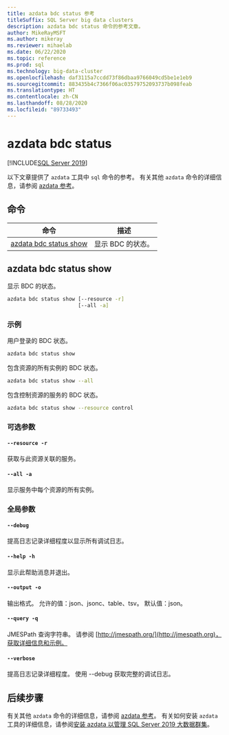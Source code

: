 ```yaml
---
title: azdata bdc status 参考
titleSuffix: SQL Server big data clusters
description: azdata bdc status 命令的参考文章。
author: MikeRayMSFT
ms.author: mikeray
ms.reviewer: mihaelab
ms.date: 06/22/2020
ms.topic: reference
ms.prod: sql
ms.technology: big-data-cluster
ms.openlocfilehash: daf3115a7ccdd73f86dbaa9766049cd5be1e1eb9
ms.sourcegitcommit: 883435b4c7366f06ac03579752093737b098feab
ms.translationtype: HT
ms.contentlocale: zh-CN
ms.lasthandoff: 08/28/2020
ms.locfileid: "89733493"
---
```

# <a name="azdata-bdc-status"></a>azdata bdc status

[!INCLUDE[SQL Server 2019](../../includes/applies-to-version/sqlserver2019.md)]

以下文章提供了 `azdata` 工具中 `sql` 命令的参考。 有关其他 `azdata` 命令的详细信息，请参阅 [azdata 参考](reference-azdata.md)。

## <a name="commands"></a>命令
| 命令 | 描述 |
| --- | --- |
[azdata bdc status show](#azdata-bdc-status-show) | 显示 BDC 的状态。
## <a name="azdata-bdc-status-show"></a>azdata bdc status show
显示 BDC 的状态。
```bash
azdata bdc status show [--resource -r] 
                       [--all -a]
```
### <a name="examples"></a>示例
用户登录的 BDC 状态。
```bash
azdata bdc status show
```
包含资源的所有实例的 BDC 状态。
```bash
azdata bdc status show --all
```
包含控制资源的服务的 BDC 状态。
```bash
azdata bdc status show --resource control
```
### <a name="optional-parameters"></a>可选参数
#### `--resource -r`
获取与此资源关联的服务。
#### `--all -a`
显示服务中每个资源的所有实例。
### <a name="global-arguments"></a>全局参数
#### `--debug`
提高日志记录详细程度以显示所有调试日志。
#### `--help -h`
显示此帮助消息并退出。
#### `--output -o`
输出格式。  允许的值：json、jsonc、table、tsv。  默认值：json。
#### `--query -q`
JMESPath 查询字符串。 请参阅 [http://jmespath.org/](http://jmespath.org)，获取详细信息和示例。
#### `--verbose`
提高日志记录详细程度。 使用 --debug 获取完整的调试日志。

## <a name="next-steps"></a>后续步骤

有关其他 `azdata` 命令的详细信息，请参阅 [azdata 参考](reference-azdata.md)。 有关如何安装 `azdata` 工具的详细信息，请参阅[安装 azdata 以管理 SQL Server 2019 大数据群集](../install/deploy-install-azdata.md)。
